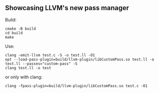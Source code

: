 ## Showcasing LLVM's new pass manager

Build:
```
cmake -B build
cd build
make
```
Use:
```
clang -emit-llvm test.c -S -o test.ll -O1
opt --load-pass-plugin=build/llvm-plugin/libCustomPass.so test.ll -o test.ll --passes="custom-pass" -S
clang test.ll -o test
```
or only with clang:
```
clang -fpass-plugin=build/llvm-plugin/libCustomPass.so test.c -O1
```
